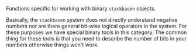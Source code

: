 Functions specific for working with binary `stackbasen` objects.

Basically, the `stackbasen` system does not directly understand negative
numbers nor are there general bit-wise logical operators in the system. For
these purposes we have special binary tools in this category. The common thing
for these tools is that you need to describe the number of bits in your numbers
otherwise things won't work.